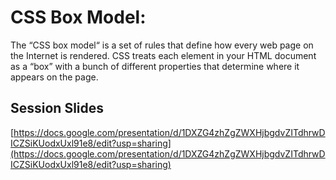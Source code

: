 # CSS Box Model:
The “CSS box model“ is a set of rules that define how every web page on the Internet is rendered. CSS treats each element in your HTML document as a “box” with a bunch of different properties that determine where it appears on the page.

## Session Slides
[https://docs.google.com/presentation/d/1DXZG4zhZgZWXHjbgdvZITdhrwDICZSiKUodxUxl91e8/edit?usp=sharing](https://docs.google.com/presentation/d/1DXZG4zhZgZWXHjbgdvZITdhrwDICZSiKUodxUxl91e8/edit?usp=sharing)